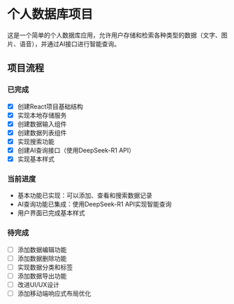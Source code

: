 # 个人数据库项目

这是一个简单的个人数据库应用，允许用户存储和检索各种类型的数据（文字、图片、语音），并通过AI接口进行智能查询。

## 项目流程

### 已完成
- [x] 创建React项目基础结构
- [x] 实现本地存储服务
- [x] 创建数据输入组件
- [x] 创建数据列表组件
- [x] 实现搜索功能
- [x] 创建AI查询接口（使用DeepSeek-R1 API）
- [x] 实现基本样式

### 当前进度
- 基本功能已实现：可以添加、查看和搜索数据记录
- AI查询功能已集成：使用DeepSeek-R1 API实现智能查询
- 用户界面已完成基本样式

### 待完成
- [ ] 添加数据编辑功能
- [ ] 添加数据删除功能
- [ ] 实现数据分类和标签
- [ ] 添加数据导出功能
- [ ] 改进UI/UX设计
- [ ] 添加移动端响应式布局优化

## 项目结构

